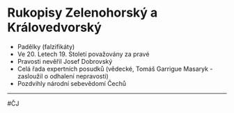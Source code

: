 # Rukopisy Zelenohorský a Královedvorský

- Padělky (falzifikáty)
- Ve 20. Letech 19. Století považovány za pravé
- Pravosti nevěřil Josef Dobrovský 
- Celá řada expertních posudků (vědecké, Tomáš Garrigue Masaryk - zasloužil o odhalení nepravosti)
- Pozdvihly národní sebevědomí Čechů

---
#ČJ 